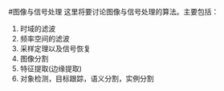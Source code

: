 #图像与信号处理
这里将要讨论图像与信号处理的算法。主要包括：  
1. 时域的滤波
2. 频率空间的滤波
3. 采样定理以及信号恢复
4. 图像分割
5. 特征提取(边缘提取)
6. 对象检测，目标跟踪，语义分割，实例分割